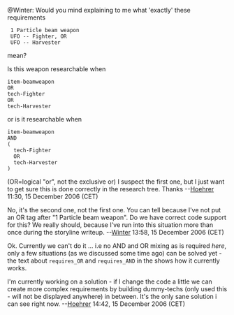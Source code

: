 @Winter: Would you mind explaining to me what 'exactly' these
requirements

     1 Particle beam weapon
     UFO -- Fighter, OR
     UFO -- Harvester

mean?

Is this weapon researchable when

    item-beamweapon
    OR
    tech-Fighter
    OR
    tech-Harvester

or is it researchable when


    item-beamweapon
    AND
    (
      tech-Fighter
      OR
      tech-Harvester
    )

(OR=logical "or", not the exclusive or) I suspect the first one, but I
just want to get sure this is done correctly in the research tree.
Thanks --[Hoehrer](User:Hoehrer "wikilink") 11:30, 15 December 2006
(CET)


No, it's the second one, not the first one. You can tell because I've
not put an OR tag after "1 Particle beam weapon". Do we have correct
code support for this? We really should, because I've run into this
situation more than once during the storyline writeup.
--[Winter](User:Winter "wikilink") 13:58, 15 December 2006 (CET)

Ok. Currently we can't do it ... i.e no AND and OR mixing as is required
*here*, only a few situations (as we discussed some time ago) can be
solved yet - the text about `requires_OR` and `requires_AND` in the
shows how it currently works.

I'm currently working on a solution - if I change the code a little we
can create more complex requirements by building dummy-techs (only used
this - will not be displayed anywhere) in between. It's the only sane
solution i can see right now. --[Hoehrer](User:Hoehrer "wikilink")
14:42, 15 December 2006 (CET)